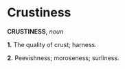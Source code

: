 # Crustiness

**CRUSTINESS**, _noun_

**1.** The quality of crust; harness.

**2.** Peevishness; moroseness; surliness.